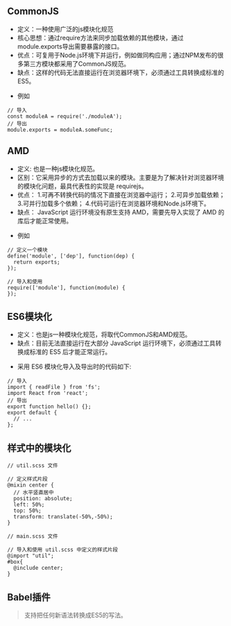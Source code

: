 ## CommonJS

+ 定义：一种使用广泛的js模块化规范
+ 核心思想：通过require方法来同步加载依赖的其他模块，通过module.exports导出需要暴露的接口。
+ 优点：可复用于Node.js环境下并运行，例如做同构应用；通过NPM发布的很多第三方模块都采用了CommonJS规范。
+ 缺点：这样的代码无法直接运行在浏览器环境下，必须通过工具转换成标准的 ES5。

* 例如
 ```
 // 导入
 const moduleA = require('./moduleA');
 // 导出
 module.exports = moduleA.someFunc;
 ```

## AMD
+ 定义: 也是一种js模块化规范。
+ 区别：它采用异步的方式去加载以来的模块。主要是为了解决针对浏览器环境的模块化问题，最具代表性的实现是 requirejs。
+ 优点：
    1.可再不转换代码的情况下直接在浏览器中运行；
    2.可异步加载依赖；
    3.可并行加载多个依赖；
    4.代码可运行在浏览器环境和Node.js环境下。
+ 缺点： JavaScript 运行环境没有原生支持 AMD，需要先导入实现了 AMD 的库后才能正常使用。

* 例如
```
// 定义一个模块
define('module', ['dep'], function(dep) {
  return exports;
});

// 导入和使用
require(['module'], function(module) {
});
```

## ES6模块化
+ 定义：也是js一种模块化规范，将取代CommonJS和AMD规范。
+ 缺点：目前无法直接运行在大部分 JavaScript 运行环境下，必须通过工具转换成标准的 ES5 后才能正常运行。
* 采用 ES6 模块化导入及导出时的代码如下:

```
// 导入
import { readFile } from 'fs';
import React from 'react';
// 导出
export function hello() {};
export default {
  // ...
};
```

## 样式中的模块化
```
// util.scss 文件

// 定义样式片段
@mixin center {
  // 水平竖直居中
  position: absolute;
  left: 50%;
  top: 50%;
  transform: translate(-50%,-50%);
}

// main.scss 文件

// 导入和使用 util.scss 中定义的样式片段
@import "util";
#box{
  @include center;
}
```
## Babel插件
> 支持把任何新语法转换成ES5的写法。